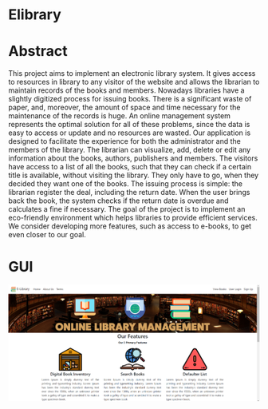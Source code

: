 # Elibrary
# Abstract
This project aims to implement an electronic library system. It gives access to resources in library
to any visitor of the website and allows the librarian to maintain records of the books and members.
Nowadays libraries have a slightly digitized process for issuing books. There is a significant waste of
paper, and, moreover, the amount of space and time necessary for the maintenance of the records is
huge. An online management system represents the optimal solution for all of these problems, since
the data is easy to access or update and no resources are wasted.
Our application is designed to facilitate the experience for both the administrator and the members of
the library. The librarian can visualize, add, delete or edit any information about the books, authors,
publishers and members. The visitors have access to a list of all the books, such that they can check
if a certain title is available, without visiting the library. They only have to go, when they decided
they want one of the books. The issuing process is simple: the librarian register the deal, including
the return date. When the user brings back the book, the system checks if the return date is overdue
and calculates a fine if necessary.
The goal of the project is to implement an eco-friendly environment which helps libraries to provide
efficient services. We consider developing more features, such as access to e-books, to get even closer
to our goal.
# GUI
<p align="center">
  <img src="https://github.com/sergiugaga14/Elibrary-/blob/master/home.png" width="700" title="hover text">
 
</p>
